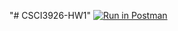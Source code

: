"# CSCI3926-HW1" 
[![Run in Postman](https://run.pstmn.io/button.svg)](https://app.getpostman.com/run-collection/e356cbf66741da18752d#?env%5BHomework1%5D=W3sidHlwZSI6InRleHQiLCJlbmFibGVkIjp0cnVlLCJrZXkiOiIkRWNob19Cb2R5IiwidmFsdWUiOiJIZWxsbyBXb3JsZFxuIn1d)
